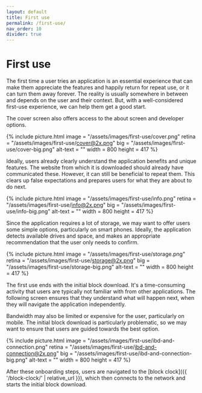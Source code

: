 ```yaml
---
layout: default
title: First use
permalink: /first-use/
nav_order: 10
divider: true
---
```


# First use

The first time a user tries an application is an essential experience that can make them appreciate the features and happily return for repeat use, or it can turn them away forever. The reality is usually somewhere in between and depends on the user and their context. But, with a well-considered first-use experience, we can help them get a good start.

The cover screen also offers access to the about screen and developer options.

{% include picture.html
	image = "/assets/images/first-use/cover.png"
	retina = "/assets/images/first-use/cover@2x.png"
	big = "/assets/images/first-use/cover-big.png"
	alt-text = ""
	width = 800
	height = 417
%}

Ideally, users already clearly understand the application benefits and unique features. The website from which it is downloaded should already have communicated these. However, it can still be beneficial to repeat them. This clears up false expectations and prepares users for what they are about to do next. 

{% include picture.html
	image = "/assets/images/first-use/info.png"
	retina = "/assets/images/first-use/info@2x.png"
	big = "/assets/images/first-use/info-big.png"
	alt-text = ""
	width = 800
	height = 417
%}

Since the application requires a lot of storage, we may want to offer users some simple options, particularly on smart phones. Ideally, the application detects available drives and space, and makes an appropriate recommendation that the user only needs to confirm.

{% include picture.html
	image = "/assets/images/first-use/storage.png"
	retina = "/assets/images/first-use/storage@2x.png"
	big = "/assets/images/first-use/storage-big.png"
	alt-text = ""
	width = 800
	height = 417
%}

The first use ends with the initial block download. It's a time-consuming activity that users are typically not familiar with from other applications. The following screen ensures that they understand what will happen next, when they will navigate the application independently.

Bandwidth may also be limited or expensive for the user, particularly on mobile. The initial block download is particularly problematic, so we may want to ensure that users are guided towards the best option.

{% include picture.html
	image = "/assets/images/first-use/ibd-and-connection.png"
	retina = "/assets/images/first-use/ibd-and-connection@2x.png"
	big = "/assets/images/first-use/ibd-and-connection-big.png"
	alt-text = ""
	width = 800
	height = 417
%}

After these onboarding steps, users are navigated to the [block clock]({{ '/block-clock/' | relative_url }}), which then connects to the network and starts the initial block download.